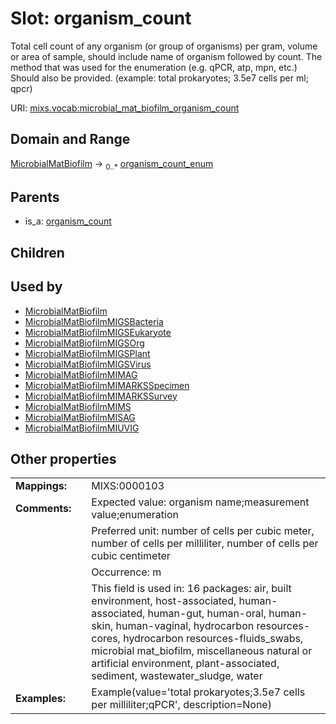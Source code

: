 
# Slot: organism_count


Total cell count of any organism (or group of organisms) per gram, volume or area of sample, should include name of organism followed by count. The method that was used for the enumeration (e.g. qPCR, atp, mpn, etc.) Should also be provided. (example: total prokaryotes; 3.5e7 cells per ml; qpcr)

URI: [mixs.vocab:microbial_mat_biofilm_organism_count](https://w3id.org/mixs/vocab/microbial_mat_biofilm_organism_count)


## Domain and Range

[MicrobialMatBiofilm](MicrobialMatBiofilm.md) &#8594;  <sub>0..\*</sub> [organism_count_enum](organism_count_enum.md)

## Parents

 *  is_a: [organism_count](organism_count.md)

## Children


## Used by

 * [MicrobialMatBiofilm](MicrobialMatBiofilm.md)
 * [MicrobialMatBiofilmMIGSBacteria](MicrobialMatBiofilmMIGSBacteria.md)
 * [MicrobialMatBiofilmMIGSEukaryote](MicrobialMatBiofilmMIGSEukaryote.md)
 * [MicrobialMatBiofilmMIGSOrg](MicrobialMatBiofilmMIGSOrg.md)
 * [MicrobialMatBiofilmMIGSPlant](MicrobialMatBiofilmMIGSPlant.md)
 * [MicrobialMatBiofilmMIGSVirus](MicrobialMatBiofilmMIGSVirus.md)
 * [MicrobialMatBiofilmMIMAG](MicrobialMatBiofilmMIMAG.md)
 * [MicrobialMatBiofilmMIMARKSSpecimen](MicrobialMatBiofilmMIMARKSSpecimen.md)
 * [MicrobialMatBiofilmMIMARKSSurvey](MicrobialMatBiofilmMIMARKSSurvey.md)
 * [MicrobialMatBiofilmMIMS](MicrobialMatBiofilmMIMS.md)
 * [MicrobialMatBiofilmMISAG](MicrobialMatBiofilmMISAG.md)
 * [MicrobialMatBiofilmMIUVIG](MicrobialMatBiofilmMIUVIG.md)

## Other properties

|  |  |  |
| --- | --- | --- |
| **Mappings:** | | MIXS:0000103 |
| **Comments:** | | Expected value: organism name;measurement value;enumeration |
|  | | Preferred unit: number of cells per cubic meter, number of cells per milliliter, number of cells per cubic centimeter |
|  | | Occurrence: m |
|  | | This field is used in: 16 packages: air, built environment, host-associated, human-associated, human-gut, human-oral, human-skin, human-vaginal, hydrocarbon resources-cores, hydrocarbon resources-fluids_swabs, microbial mat_biofilm, miscellaneous natural or artificial environment, plant-associated, sediment, wastewater_sludge, water |
| **Examples:** | | Example(value='total prokaryotes;3.5e7 cells per milliliter;qPCR', description=None) |

